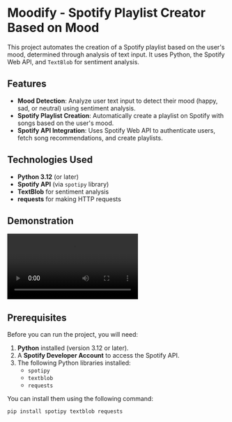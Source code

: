 # Moodify - Spotify Playlist Creator Based on Mood

This project automates the creation of a Spotify playlist based on the user's mood, determined through analysis of text input. It uses Python, the Spotify Web API, and `TextBlob` for sentiment analysis.

## Features

- **Mood Detection**: Analyze user text input to detect their mood (happy, sad, or neutral) using sentiment analysis.
- **Spotify Playlist Creation**: Automatically create a playlist on Spotify with songs based on the user's mood.
- **Spotify API Integration**: Uses Spotify Web API to authenticate users, fetch song recommendations, and create playlists.

## Technologies Used

- **Python 3.12** (or later)
- **Spotify API** (via `spotipy` library)
- **TextBlob** for sentiment analysis
- **requests** for making HTTP requests

## Demonstration
![Project Demo](./projectDemoGif.mp4)


## Prerequisites

Before you can run the project, you will need:

1. **Python** installed (version 3.12 or later).
2. A **Spotify Developer Account** to access the Spotify API.
3. The following Python libraries installed:
   - `spotipy`
   - `textblob`
   - `requests`

You can install them using the following command:

```bash
pip install spotipy textblob requests
